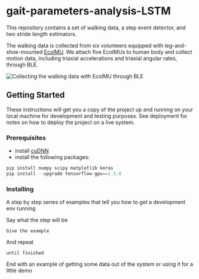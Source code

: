 # gait-parameters-analysis-LSTM

This repository contains a set of walking data, a step event detector, and two stride length estimators.

The walking data is collected from six volunteers equipped with leg-and-shoe-mounted [EcoIMU](https://epl.tw/ecomini/). We attach five EcoIMUs to human body and collect motion data, including triaxial accelerations and triaxial angular rates, through BLE.

![Collecting the walking data with EcoIMU through BLE](https://drive.google.com/uc?id=1pmaJ2iuqjzIB8484h0qPcC60nP3A7AxC)


## Getting Started

These instructions will get you a copy of the project up and running on your local machine for development and testing purposes. See deployment for notes on how to deploy the project on a live system.

### Prerequisites

* install [cuDNN](https://docs.nvidia.com/deeplearning/sdk/cudnn-install/index.html)
* install the following packages:
```javascript
pip install numpy scipy matplotlib keras
pip install --upgrade tensorflow-gpu==1.5.0
```

### Installing

A step by step series of examples that tell you how to get a development env running

Say what the step will be

```
Give the example
```

And repeat

```
until finished
```

End with an example of getting some data out of the system or using it for a little demo
